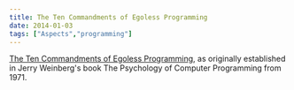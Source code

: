 ```yaml
---
title: The Ten Commandments of Egoless Programming
date: 2014-01-03
tags: ["Aspects","programming"]
---
```


[The Ten Commandments of Egoless Programming](http://www.codinghorror.com/blog/2006/05/the-ten-commandments-of-egoless-programming.html), as originally established in Jerry Weinberg's book The Psychology of Computer Programming from 1971.
